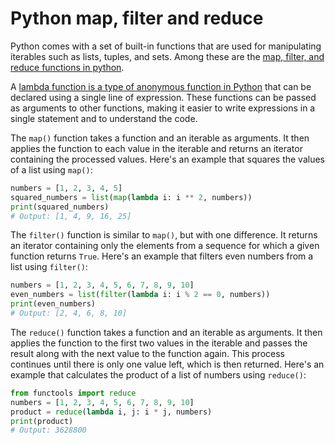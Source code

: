 # Python map, filter and reduce

Python comes with a set of built-in functions that are used for manipulating iterables such as lists, tuples, and sets. Among these are the [map, filter, and reduce functions in python](https://www.programdoc.com/python/map-filter-reduce).

A [lambda function is a type of anonymous function in Python](https://www.programdoc.com/python/lambda) that can be declared using a single line of expression. These functions can be passed as arguments to other functions, making it easier to write expressions in a single statement and to understand the code.

The `map()` function takes a function and an iterable as arguments. It then applies the function to each value in the iterable and returns an iterator containing the processed values. Here's an example that squares the values of a list using `map()`:

```py
numbers = [1, 2, 3, 4, 5]
squared_numbers = list(map(lambda i: i ** 2, numbers))
print(squared_numbers) 
# Output: [1, 4, 9, 16, 25]
``` 

The `filter()` function is similar to `map()`, but with one difference. It returns an iterator containing only the elements from a sequence for which a given function returns `True`. Here's an example that filters even numbers from a list using `filter()`:

```py
numbers = [1, 2, 3, 4, 5, 6, 7, 8, 9, 10]
even_numbers = list(filter(lambda i: i % 2 == 0, numbers))
print(even_numbers)
# Output: [2, 4, 6, 8, 10]
``` 

The `reduce()` function takes a function and an iterable as arguments. It then applies the function to the first two values in the iterable and passes the result along with the next value to the function again. This process continues until there is only one value left, which is then returned. Here's an example that calculates the product of a list of numbers using `reduce()`:

```py
from functools import reduce
numbers = [1, 2, 3, 4, 5, 6, 7, 8, 9, 10]
product = reduce(lambda i, j: i * j, numbers)
print(product)
# Output: 3628800
``` 
